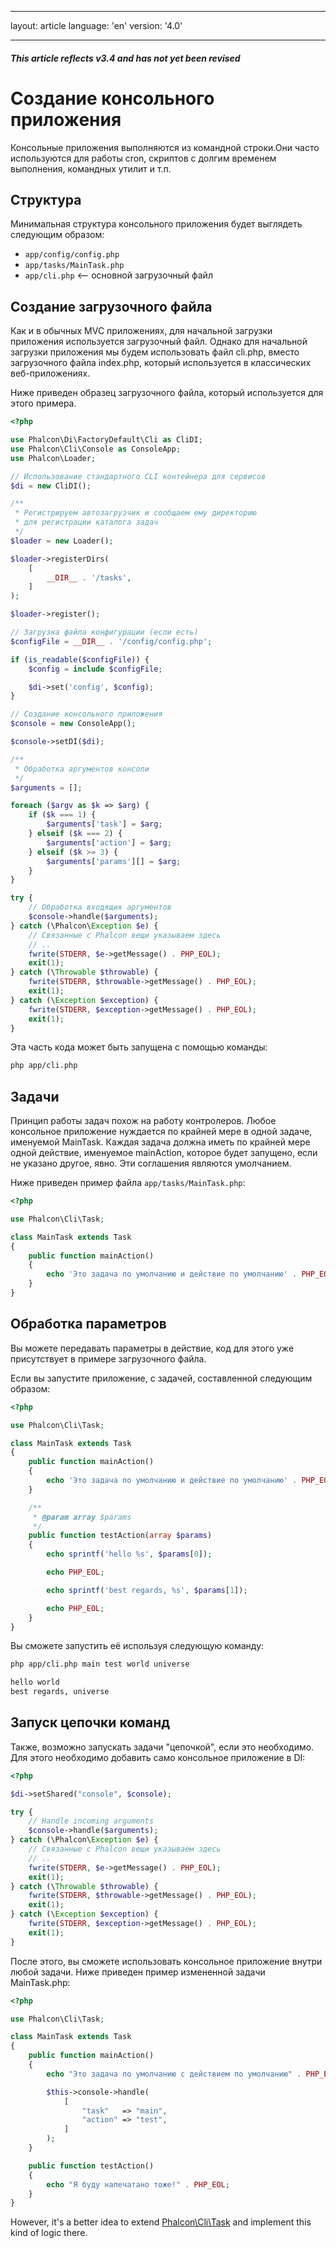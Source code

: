 * * *

layout: article language: 'en' version: '4.0'

* * *

<h5 class="alert alert-warning">This article reflects v3.4 and has not yet been revised</h5>

<a name='creating-cli-application'></a>

# Создание консольного приложения

Консольные приложения выполняются из командной строки.Они часто используются для работы cron, скриптов с долгим временем выполнения, командных утилит и т.п.

<a name='structure'></a>

## Структура

Минимальная структура консольного приложения будет выглядеть следующим образом:

* `app/config/config.php`
* `app/tasks/MainTask.php`
* `app/cli.php` <-- основной загрузочный файл

<a name='creating-bootstrap'></a>

## Создание загрузочного файла

Как и в обычных MVC приложениях, для начальной загрузки приложения используется загрузочный файл. Однако для начальной загрузки приложения мы будем использовать файл cli.php, вместо загрузочного файла index.php, который используется в классических веб-приложениях.

Ниже приведен образец загрузочного файла, который используется для этого примера.

```php
<?php

use Phalcon\Di\FactoryDefault\Cli as CliDI;
use Phalcon\Cli\Console as ConsoleApp;
use Phalcon\Loader;

// Использование стандартного CLI контейнера для сервисов
$di = new CliDI();

/**
 * Регистрируем автозагрузчик и сообщаем ему директорию
 * для регистрации каталога задач
 */
$loader = new Loader();

$loader->registerDirs(
    [
        __DIR__ . '/tasks',
    ]
);

$loader->register();

// Загрузка файла конфигурации (если есть)
$configFile = __DIR__ . '/config/config.php';

if (is_readable($configFile)) {
    $config = include $configFile;

    $di->set('config', $config);
}

// Создание консольного приложения
$console = new ConsoleApp();

$console->setDI($di);

/**
 * Обработка аргументов консоли
 */
$arguments = [];

foreach ($argv as $k => $arg) {
    if ($k === 1) {
        $arguments['task'] = $arg;
    } elseif ($k === 2) {
        $arguments['action'] = $arg;
    } elseif ($k >= 3) {
        $arguments['params'][] = $arg;
    }
}

try {
    // Обработка входящих аргументов
    $console->handle($arguments);
} catch (\Phalcon\Exception $e) {
    // Связанные с Phalcon вещи указываем здесь
    // ..
    fwrite(STDERR, $e->getMessage() . PHP_EOL);
    exit(1);
} catch (\Throwable $throwable) {
    fwrite(STDERR, $throwable->getMessage() . PHP_EOL);
    exit(1);
} catch (\Exception $exception) {
    fwrite(STDERR, $exception->getMessage() . PHP_EOL);
    exit(1);
}
```

Эта часть кода может быть запущена с помощью команды:

```bash
php app/cli.php
```

<a name='tasks'></a>

## Задачи

Принцип работы задач похож на работу контролеров. Любое консольное приложение нуждается по крайней мере в одной задаче, именуемой MainTask. Каждая задача должна иметь по крайней мере одной действие, именуемое mainAction, которое будет запущено, если не указано другое, явно. Эти соглашения являются умолчанием.

Ниже приведен пример файла `app/tasks/MainTask.php`:

```php
<?php

use Phalcon\Cli\Task;

class MainTask extends Task
{
    public function mainAction()
    {
        echo 'Это задача по умолчанию и действие по умолчанию' . PHP_EOL;
    }
}
```

<a name='processing-action-parameters'></a>

## Обработка параметров

Вы можете передавать параметры в действие, код для этого уже присутствует в примере загрузочного файла.

Если вы запустите приложение, с задачей, составленной следующим образом:

```php
<?php

use Phalcon\Cli\Task;

class MainTask extends Task
{
    public function mainAction()
    {
        echo 'Это задача по умолчанию и действие по умолчанию' . PHP_EOL;
    }

    /**
     * @param array $params
     */
    public function testAction(array $params)
    {
        echo sprintf('hello %s', $params[0]);

        echo PHP_EOL;

        echo sprintf('best regards, %s', $params[1]);

        echo PHP_EOL;
    }
}
```

Вы сможете запустить её используя следующую команду:

```bash
php app/cli.php main test world universe

hello world
best regards, universe
```

<a name='running-tasks-chain'></a>

## Запуск цепочки команд

Также, возможно запускать задачи "цепочкой", если это необходимо. Для этого необходимо добавить само консольное приложение в DI:

```php
<?php

$di->setShared("console", $console);

try {
    // Handle incoming arguments
    $console->handle($arguments);
} catch (\Phalcon\Exception $e) {
    // Связанные с Phalcon вещи указываем здесь
    // ..
    fwrite(STDERR, $e->getMessage() . PHP_EOL);
    exit(1);
} catch (\Throwable $throwable) {
    fwrite(STDERR, $throwable->getMessage() . PHP_EOL);
    exit(1);
} catch (\Exception $exception) {
    fwrite(STDERR, $exception->getMessage() . PHP_EOL);
    exit(1);
}
```

После этого, вы сможете использовать консольное приложение внутри любой задачи. Ниже приведен пример измененной задачи MainTask.php:

```php
<?php

use Phalcon\Cli\Task;

class MainTask extends Task
{
    public function mainAction()
    {
        echo "Это задача по умолчанию с действием по умолчанию" . PHP_EOL;

        $this->console->handle(
            [
                "task"   => "main",
                "action" => "test",
            ]
        );
    }

    public function testAction()
    {
        echo "Я буду напечатано тоже!" . PHP_EOL;
    }
}
```

However, it's a better idea to extend [Phalcon\Cli\Task](api/Phalcon_Cli_Task) and implement this kind of logic there.